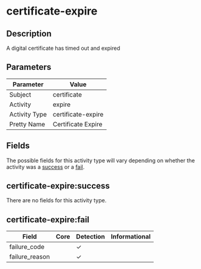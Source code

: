 certificate-expire
==================

Description
-----------
A digital certificate has timed out and expired

Parameters
----------
| Parameter     | Value              |
| ------------- | ------------------ |
| Subject       | certificate        |
| Activity      | expire             |
| Activity Type | certificate-expire |
| Pretty Name   | Certificate Expire |


Fields
------

The possible fields for this activity type will vary depending on whether the activity was a [success](#certificate-expiresuccess) or a [fail](#certificate-expirefail).


certificate-expire:success
--------------------------

There are no fields for this activity type.


certificate-expire:fail
-----------------------

| Field          | Core | Detection | Informational |
| -------------- | ---- | --------- | ------------- |
| failure_code   |      | &#10003;  |               |
| failure_reason |      | &#10003;  |               |